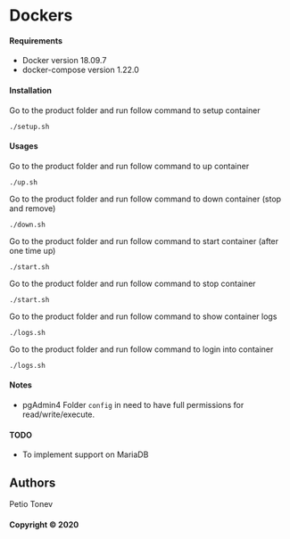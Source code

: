 # Dockers

#### Requirements
* Docker version 18.09.7
* docker-compose version 1.22.0

#### Installation

Go to the product folder and run follow command to setup container
```
./setup.sh
```

#### Usages

Go to the product folder and run follow command to up container
```
./up.sh
```

Go to the product folder and run follow command to down container (stop and remove)
```
./down.sh
```

Go to the product folder and run follow command to start container (after one time up)
```
./start.sh
```

Go to the product folder and run follow command to stop container
```
./start.sh
```

Go to the product folder and run follow command to show container logs
```
./logs.sh
```

Go to the product folder and run follow command to login into container
```
./logs.sh
```

#### Notes

* pgAdmin4
Folder ```config``` in need to have full permissions for read/write/execute.

#### TODO
* To implement support on MariaDB

## Authors
Petio Tonev

#### Copyright © 2020
